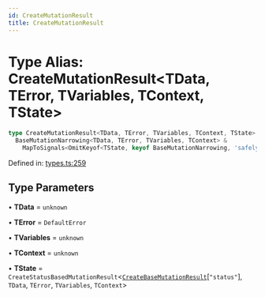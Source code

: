 ```yaml
---
id: CreateMutationResult
title: CreateMutationResult
---
```


<!-- DO NOT EDIT: this page is autogenerated from the type comments -->

# Type Alias: CreateMutationResult\<TData, TError, TVariables, TContext, TState\>

```ts
type CreateMutationResult<TData, TError, TVariables, TContext, TState> =
  BaseMutationNarrowing<TData, TError, TVariables, TContext> &
    MapToSignals<OmitKeyof<TState, keyof BaseMutationNarrowing, 'safely'>>
```

Defined in: [types.ts:259](https://github.com/TanStack/query/blob/main/packages/angular-query-experimental/src/types.ts#L259)

## Type Parameters

• **TData** = `unknown`

• **TError** = `DefaultError`

• **TVariables** = `unknown`

• **TContext** = `unknown`

• **TState** = `CreateStatusBasedMutationResult`\<[`CreateBaseMutationResult`](../createbasemutationresult.md)\[`"status"`\], `TData`, `TError`, `TVariables`, `TContext`\>
